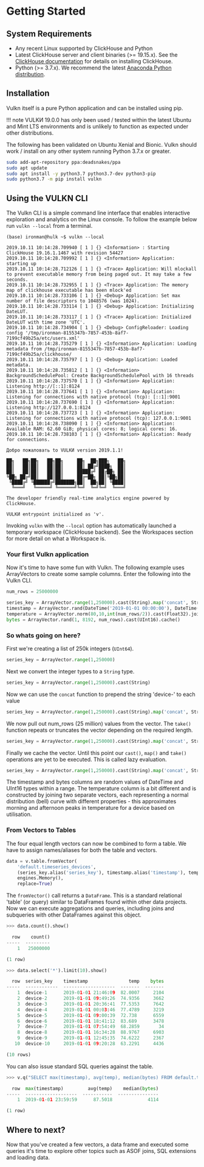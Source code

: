# Getting Started

## System Requirements

- Any recent Linux supported by ClickHouse and Python
- Latest ClickHouse server and client binaries (>= 19.15.x). See the [ClickHouse documentation](https://clickhouse.yandex/docs/en/getting_started/#installation) for details on installing ClickHouse.
- Python (>= 3.7.x). We recommend the latest [Anaconda Python distribution](https://www.anaconda.com/distribution/).

## Installation

Vulkn itself is a pure Python application and can be installed using pip.

!!! note
    VULKИ 19.0.0 has only been used / tested within the latest Ubuntu and Mint LTS environments and is unlikely to function as expected under other distributions.

The following has been validated on Ubuntu Xenial and Bionic. Vulkn should work / install on any other system running Python 3.7.x or greater.

```bash
sudo add-apt-repository ppa:deadsnakes/ppa
sudo apt update
sudo apt install -y python3.7 python3.7-dev python3-pip
sudo python3.7 -m pip install vulkn
```

## Using the VULKN CLI

The Vulkn CLI is a simple command line interface that enables interactive exploration and analytics on the Linux console. To follow the example below run ```vulkn --local``` from a terminal.

```text
(base) ironman@hulk ~$ vulkn --local

2019.10.11 10:14:28.709940 [ 1 ] {} <Information> : Starting ClickHouse 19.16.1.1467 with revision 54427
2019.10.11 10:14:28.709992 [ 1 ] {} <Information> Application: starting up
2019.10.11 10:14:28.712126 [ 1 ] {} <Trace> Application: Will mlockall to prevent executable memory from being paged out. It may take a few seconds.
2019.10.11 10:14:28.732955 [ 1 ] {} <Trace> Application: The memory map of clickhouse executable has been mlock'ed
2019.10.11 10:14:28.733106 [ 1 ] {} <Debug> Application: Set max number of file descriptors to 1048576 (was 1024).
2019.10.11 10:14:28.733114 [ 1 ] {} <Debug> Application: Initializing DateLUT.
2019.10.11 10:14:28.733117 [ 1 ] {} <Trace> Application: Initialized DateLUT with time zone 'UTC'.
2019.10.11 10:14:28.734904 [ 1 ] {} <Debug> ConfigReloader: Loading config '/tmp/ironman-8155347b-7857-453b-8af7-7199cf49b25a/etc/users.xml'
2019.10.11 10:14:28.735279 [ 1 ] {} <Information> Application: Loading metadata from /tmp/ironman-8155347b-7857-453b-8af7-7199cf49b25a/clickhouse/
2019.10.11 10:14:28.735797 [ 1 ] {} <Debug> Application: Loaded metadata.
2019.10.11 10:14:28.735812 [ 1 ] {} <Information> BackgroundSchedulePool: Create BackgroundSchedulePool with 16 threads
2019.10.11 10:14:28.737570 [ 1 ] {} <Information> Application: Listening http://[::1]:8124
2019.10.11 10:14:28.737641 [ 1 ] {} <Information> Application: Listening for connections with native protocol (tcp): [::1]:9001
2019.10.11 10:14:28.737690 [ 1 ] {} <Information> Application: Listening http://127.0.0.1:8124
2019.10.11 10:14:28.737723 [ 1 ] {} <Information> Application: Listening for connections with native protocol (tcp): 127.0.0.1:9001
2019.10.11 10:14:28.738090 [ 1 ] {} <Information> Application: Available RAM: 62.60 GiB; physical cores: 8; logical cores: 16.
2019.10.11 10:14:28.738103 [ 1 ] {} <Information> Application: Ready for connections.

Добро пожаловать to VULKИ version 2019.1.1!

██╗   ██╗██╗   ██╗██╗     ██╗  ██╗███╗   ██╗
██║   ██║██║   ██║██║     ██║ ██╔╝████╗  ██║
██║   ██║██║   ██║██║     █████╔╝ ██╔██╗ ██║
╚██╗ ██╔╝██║   ██║██║     ██╔═██╗ ██║╚██╗██║
 ╚████╔╝ ╚██████╔╝███████╗██║  ██╗██║ ╚████║
  ╚═══╝   ╚═════╝ ╚══════╝╚═╝  ╚═╝╚═╝  ╚═══╝                    

The developer friendly real-time analytics engine powered by ClickHouse.

VULKИ entrypoint initialized as 'v'.
```

Invoking ```vulkn``` with the ```--local``` option has automatically launched a temporary workspace (ClickHouse backend). See the Workspaces section for more detail on what a Workspace is.

### Your first Vulkn application

Now it's time to have some fun with Vulkn. The following example uses ArrayVectors to create some sample columns. Enter the following into the Vulkn CLI.
```python
num_rows = 25000000

series_key = ArrayVector.range(1,250000).cast(String).map('concat', String('device-')).take(num_rows).cache()
timestamp = ArrayVector.rand(DateTime('2019-01-01 00:00:00'), DateTime('2019-01-01 23:59:59'), num_rows).cast(DateTime).cache()
temperature = ArrayVector.norm(80,10,int(num_rows/2)).cast(Float32).join(ArrayVector.norm(95,5,int(num_rows/2)).cast(Float32)).cache()
bytes = ArrayVector.rand(1, 8192, num_rows).cast(UInt16).cache()
```

### So whats going on here?

First we're creating a list of 250k integers (```UInt64```).

```python
series_key = ArrayVector.range(1,250000)
```

Next we convert the integer types to a ```String``` type.

```python
series_key = ArrayVector.range(1,250000).cast(String)
```

Now we can use the ```concat``` function to prepend the string 'device-' to each value

```python
series_key = ArrayVector.range(1,250000).cast(String).map('concat', String('device-'))
```

We now pull out num_rows (25 million) values from the vector. The ```take()``` function repeats or truncates the vector depending on the required length.

```python
series_key = ArrayVector.range(1,250000).cast(String).map('concat', String('device-')).take(num_rows)
```

Finally we cache the vector. Until this point our ```cast()```, ```map()``` and ```take()``` operations are yet to be executed. This is called lazy evaluation.

```python
series_key = ArrayVector.range(1,250000).cast(String).map('concat', String('device-')).take(num_rows).cache()
```

The timestamp and bytes columns are random values of DateTime and UInt16 types within a range. The temperature column is a bit different and is constructed by joining two separate vectors, each representing a normal distribution (bell) curve with different properties - this approximates morning and afternoon peaks in temperature for a device based on utilisation. 

### From Vectors to Tables

The four equal length vectors can now be combined to form a table. We have to assign names/aliases for both the table and vectors.

```python
data = v.table.fromVector(
    'default.timeseries_devices',
    (series_key.alias('series_key'), timestamp.alias('timestamp'), temperature.alias('temp'), bytes.alias('bytes')),
    engines.Memory(),
    replace=True)
```

The ```fromVector()``` call returns a ```DataFrame```. This is a standard relational 'table' (or query) similar to DataFrames found within other data projects. Now we can execute aggregations and queries, including joins and subqueries with other DataFrames against this object.

```python
>>> data.count().show()

  row    count()
-----  ---------
    1   25000000

(1 row)

>>> data.select('*').limit(10).show()

  row  series_key    timestamp               temp    bytes
-----  ------------  -------------------  -------  -------
    1  device-1      2019-01-01 21:46:09  82.0007     2104
    2  device-2      2019-01-01 09:49:26  74.9356     3662
    3  device-3      2019-01-01 20:36:41  77.5353     7642
    4  device-4      2019-01-01 00:03:46  77.4789     3219
    5  device-5      2019-01-01 09:00:39  72.738      6559
    6  device-6      2019-01-01 18:41:12  83.689      3478
    7  device-7      2019-01-01 07:54:49  68.2859       34
    8  device-8      2019-01-01 16:34:28  88.9767     6903
    9  device-9      2019-01-01 12:45:35  74.6222     2367
   10  device-10     2019-01-01 09:20:28  63.2291     4436

(10 rows)
```

You can also issue standard SQL queries against the table.

```python
>>> v.q("SELECT max(timestamp), avg(temp), median(bytes) FROM default.timeseries_devices").show()

  row  max(timestamp)         avg(temp)    median(bytes)
-----  -------------------  -----------  ---------------
    1  2019-01-01 23:59:59      87.5018             4114

(1 row)
```

## Where to next?

Now that you've created a few vectors, a data frame and executed some queries it's time to explore other topics such as ASOF joins, SQL extensions and loading data.

